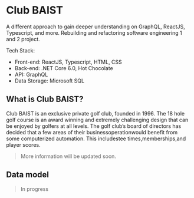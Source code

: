 # Club BAIST

A different approach to gain deeper understanding on GraphQL, ReactJS, Typescript, and more.
Rebuilding and refactoring software engineering 1 and 2 project.

Tech Stack:
- Front-end: ReactJS, Typescript, HTML, CSS
- Back-end: .NET Core 6.0, Hot Chocolate
- API: GraphQL
- Data Storage: Microsoft SQL

## What is Club BAIST?

Club BAIST is an exclusive private golf club, founded in 1996. The 18 hole golf course is an award winning and extremely challenging design that can be enjoyed by golfers at all levels. The golf club’s board of directors has decided that a few areas of their businessoperationwould benefit from some computerized automation. This includestee times,memberships,and player scores.

> More information will be updated soon.

## Data model

> In progress
